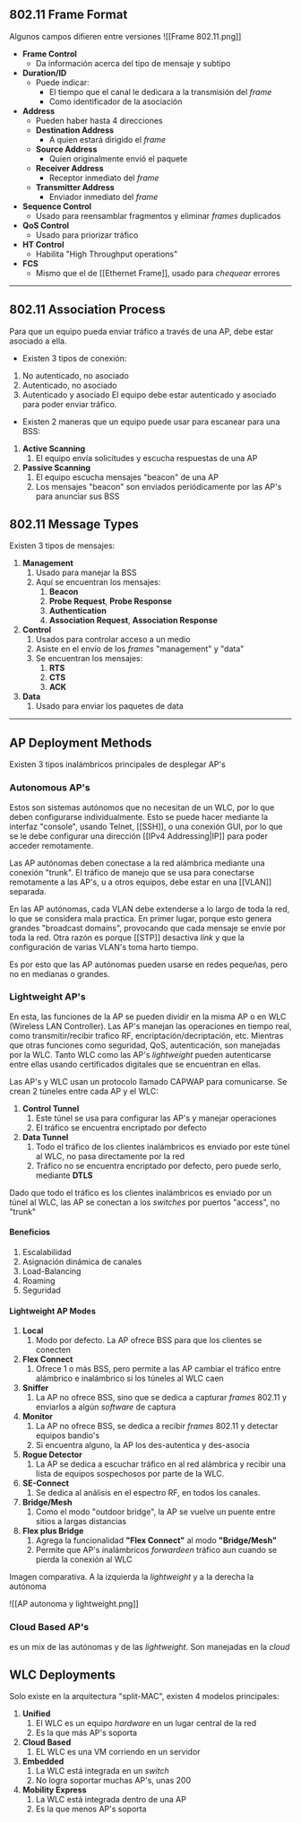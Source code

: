 

## 802.11 Frame Format

Algunos campos difieren entre versiones
![[Frame 802.11.png]]

- **Frame Control**
	- Da información acerca del tipo de mensaje y subtipo
- **Duration/ID**
	- Puede indicar:
		- El tiempo que el canal le dedicara a la transmisión del *frame*
		- Como identificador de la asociación
- **Address**
	- Pueden haber hasta 4 direcciones
	- **Destination Address**
		- A quien estará dirigido el *frame*
	- **Source Address**
		- Quien originalmente envió el paquete
	- **Receiver Address**
		- Receptor inmediato del *frame*
	- **Transmitter Address**
		- Enviador inmediato del *frame*
- **Sequence Control**
	- Usado para reensamblar fragmentos y eliminar *frames* duplicados
- **QoS Control**
	- Usado para priorizar tráfico
- **HT Control**
	- Habilita "High Throughput operations"
- **FCS**
	- Mismo que el de [[Ethernet Frame]], usado para *chequear* errores
***

## 802.11 Association Process

Para que un equipo pueda enviar tráfico a través de una AP, debe estar asociado a ella.
- Existen 3 tipos de conexión:
1. No autenticado, no asociado
2. Autenticado, no asociado
3. Autenticado y asociado
El equipo debe estar autenticado y asociado para poder enviar tráfico.

- Existen 2 maneras que un equipo puede usar para escanear para una BSS:
1. **Active Scanning**
	1. El equipo envía solicitudes y escucha respuestas de una AP
2. **Passive Scanning**
	1. El equipo escucha mensajes "beacon" de una AP
	2. Los mensajes "beacon" son enviados periódicamente por las AP's para anunciar sus BSS

## 802.11 Message Types

Existen 3 tipos de mensajes:
1. **Management**
	1. Usado para manejar la BSS
	2. Aquí se encuentran los mensajes:
		1. **Beacon**
		2. **Probe Request**, **Probe Response**
		3. **Authentication**
		4. **Association Request**, **Association Response**
2. **Control**
	1. Usados para controlar acceso a un medio
	2. Asiste en el envío de los *frames* "management" y "data"
	3. Se encuentran los mensajes:
		1. **RTS**
		2. **CTS**
		3. **ACK**
3. **Data**
	1. Usado para enviar los paquetes de data
***

## AP Deployment Methods

Existen 3 tipos inalámbricos principales de desplegar AP's

### Autonomous AP's

Estos son sistemas autónomos que no necesitan de un WLC, por lo que deben configurarse individualmente. Esto se puede hacer mediante la interfaz "console", usando Telnet, [[SSH]], o una conexión GUI, por lo que se le debe configurar una dirección [[IPv4 Addressing|IP]] para poder acceder remotamente.

Las AP autónomas deben conectase a la red alámbrica mediante una conexión "trunk". El tráfico de manejo que se usa para conectarse remotamente a las AP's, u a otros equipos, debe estar en una [[VLAN]] separada.

En las AP autónomas, cada VLAN debe extenderse a lo largo de toda la red, lo que se considera mala practica. 
En primer lugar, porque esto genera grandes "broadcast domains", provocando que cada mensaje se envíe por toda la red.
Otra razón es porque [[STP]] desactiva *link* y que la configuración de varias VLAN's toma harto tiempo.

Es por esto que las AP autónomas pueden usarse en redes pequeñas, pero no en medianas o grandes.

### Lightweight AP's

En esta, las funciones de la AP se pueden dividir en la misma AP o en WLC (Wireless LAN Controller).
Las AP's manejan las operaciones en tiempo real, como transmitir/recibir trafico RF, encriptación/decriptación, etc. Mientras que otras funciones como seguridad, QoS, autenticación, son manejadas por la WLC.
Tanto WLC como las AP's *lightweight* pueden autenticarse entre ellas usando certificados digitales que se encuentran en ellas.

Las AP's y WLC usan un protocolo llamado CAPWAP para comunicarse. Se crean 2 túneles entre cada AP y el WLC:
1. **Control Tunnel**
	1. Este túnel se usa para configurar las AP's y manejar operaciones
	2. El tráfico se encuentra encriptado por defecto
2. **Data Tunnel**
	1. Todo el tráfico de los clientes inalámbricos es enviado por este túnel al WLC, no pasa directamente por la red
	2. Tráfico no se encuentra encriptado por defecto, pero puede serlo, mediante **DTLS**

Dado que todo el tráfico es los clientes inalámbricos es enviado por un túnel al WLC, las AP se conectan a los *switches* por puertos "access", no "trunk"

#### Beneficios
1. Escalabilidad
2. Asignación dinámica de canales
3. Load-Balancing
4. Roaming
5. Seguridad

#### Lightweight AP Modes

1. **Local**
	1. Modo por defecto. La AP ofrece BSS para que los clientes se conecten
2. **Flex Connect**
	1. Ofrece 1 o más BSS, pero permite a las AP cambiar el tráfico entre alámbrico e inalámbrico si los túneles al WLC caen
3. **Sniffer**
	1. La AP no ofrece BSS, sino que se dedica a capturar *frames* 802.11 y enviarlos a algún *software* de captura
4. **Monitor**
	1. La AP no ofrece BSS, se dedica a recibir  *frames* 802.11 y detectar equipos bandio's
	2. Si encuentra alguno, la AP los des-autentica y des-asocia
5. **Rogue Detector**
	1. La AP se dedica a escuchar tráfico en al red alámbrica y recibir una lista de equipos sospechosos por parte de la WLC.
6. **SE-Connect**
	1. Se dedica al análisis en el espectro RF, en todos los canales. 
7. **Bridge/Mesh**
	1. Como el modo "outdoor bridge", la AP se vuelve un puente entre sitios a largas distancias
8. **Flex plus Bridge**
	1. Agrega la funcionalidad **"Flex Connect"** al modo **"Bridge/Mesh"**
	2. Permite que AP's inalámbricos *forwardeen* tráfico aun cuando se pierda la conexión al WLC

Imagen comparativa. A la izquierda la *lightweight* y a la derecha la autónoma

![[AP autonoma y lightweight.png]]


### Cloud Based AP's

es un mix de las autónomas y de las *lightweight*. Son manejadas en la *cloud*


## WLC Deployments

Solo existe en la arquitectura "split-MAC", existen 4 modelos principales:
1. **Unified**
	1. El WLC es un equipo *hardware* en un lugar central de la red
	2. Es la que más AP's soporta
2. **Cloud Based**
	1. EL WLC es una VM corriendo en un servidor
3. **Embedded**
	1. La WLC está integrada en un *switch*
	2. No logra soportar muchas AP's, unas 200
4. **Mobility Express**
	1. La WLC está integrada dentro de una AP
	2. Es la que menos AP's soporta